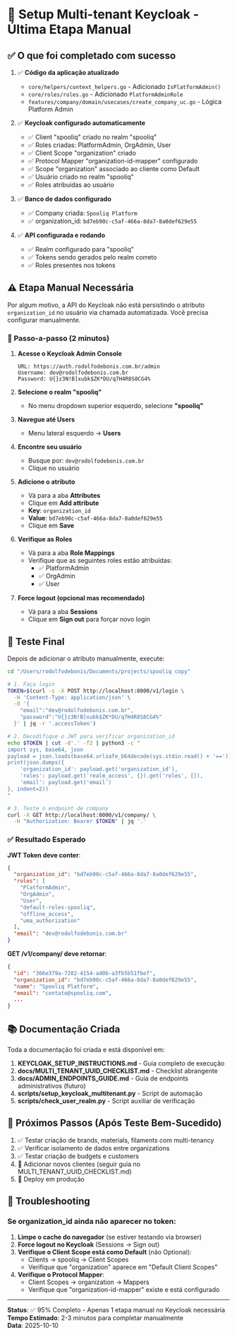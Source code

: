 # 🎯 Setup Multi-tenant Keycloak - Última Etapa Manual

## ✅ O que foi completado com sucesso

1. ✅ **Código da aplicação atualizado**
   - `core/helpers/context_helpers.go` - Adicionado `IsPlatformAdmin()`
   - `core/roles/roles.go` - Adicionado `PlatformAdminRole`
   - `features/company/domain/usecases/create_company_uc.go` - Lógica Platform Admin

2. ✅ **Keycloak configurado automaticamente**
   - ✅ Client "spooliq" criado no realm "spooliq"
   - ✅ Roles criadas: PlatformAdmin, OrgAdmin, User
   - ✅ Client Scope "organization" criado
   - ✅ Protocol Mapper "organization-id-mapper" configurado
   - ✅ Scope "organization" associado ao cliente como Default
   - ✅ Usuário criado no realm "spooliq"
   - ✅ Roles atribuídas ao usuário

3. ✅ **Banco de dados configurado**
   - ✅ Company criada: `Spooliq Platform`
   - ✅ organization_id: `bd7eb90c-c5af-466a-8da7-8a0def629e55`

4. ✅ **API configurada e rodando**
   - ✅ Realm configurado para "spooliq"
   - ✅ Tokens sendo gerados pelo realm correto
   - ✅ Roles presentes nos tokens

## ⚠️ Etapa Manual Necessária

Por algum motivo, a API do Keycloak não está persistindo o atributo `organization_id` no usuário via chamada automatizada. Você precisa configurar manualmente.

### 📝 Passo-a-passo (2 minutos)

1. **Acesse o Keycloak Admin Console**
   ```
   URL: https://auth.rodolfodebonis.com.br/admin
   Username: dev@rodolfodebonis.com.br
   Password: U{}z3N!B]xubk$ZK*DU/q7H4R8S8CG4%
   ```

2. **Selecione o realm "spooliq"**
   - No menu dropdown superior esquerdo, selecione **"spooliq"**

3. **Navegue até Users**
   - Menu lateral esquerdo → **Users**

4. **Encontre seu usuário**
   - Busque por: `dev@rodolfodebonis.com.br`
   - Clique no usuário

5. **Adicione o atributo**
   - Vá para a aba **Attributes**
   - Clique em **Add attribute**
   - **Key**: `organization_id`
   - **Value**: `bd7eb90c-c5af-466a-8da7-8a0def629e55`
   - Clique em **Save**

6. **Verifique as Roles**
   - Vá para a aba **Role Mappings**
   - Verifique que as seguintes roles estão atribuídas:
     - ✅ PlatformAdmin
     - ✅ OrgAdmin
     - ✅ User

7. **Force logout (opcional mas recomendado)**
   - Vá para a aba **Sessions**
   - Clique em **Sign out** para forçar novo login

## 🧪 Teste Final

Depois de adicionar o atributo manualmente, execute:

```bash
cd "/Users/rodolfodebonis/Documents/projects/spooliq copy"

# 1. Faça login
TOKEN=$(curl -s -X POST http://localhost:8000/v1/login \
  -H 'Content-Type: application/json' \
  -d '{
    "email":"dev@rodolfodebonis.com.br",
    "password":"U{}z3N!B]xubk$ZK*DU/q7H4R8S8CG4%"
  }' | jq -r '.accessToken')

# 2. Decodifique o JWT para verificar organization_id
echo $TOKEN | cut -d'.' -f2 | python3 -c "
import sys, base64, json
payload = json.loads(base64.urlsafe_b64decode(sys.stdin.read() + '=='))
print(json.dumps({
    'organization_id': payload.get('organization_id'),
    'roles': payload.get('realm_access', {}).get('roles', []),
    'email': payload.get('email')
}, indent=2))
"

# 3. Teste o endpoint de company
curl -X GET http://localhost:8000/v1/company/ \
  -H "Authorization: Bearer $TOKEN" | jq '.'
```

### ✅ Resultado Esperado

**JWT Token deve conter**:
```json
{
  "organization_id": "bd7eb90c-c5af-466a-8da7-8a0def629e55",
  "roles": [
    "PlatformAdmin",
    "OrgAdmin",
    "User",
    "default-roles-spooliq",
    "offline_access",
    "uma_authorization"
  ],
  "email": "dev@rodolfodebonis.com.br"
}
```

**GET /v1/company/ deve retornar**:
```json
{
  "id": "366e379a-7202-4154-ad0b-a3fb5b51fbef",
  "organization_id": "bd7eb90c-c5af-466a-8da7-8a0def629e55",
  "name": "Spooliq Platform",
  "email": "contato@spooliq.com",
  ...
}
```

## 📚 Documentação Criada

Toda a documentação foi criada e está disponível em:

1. **KEYCLOAK_SETUP_INSTRUCTIONS.md** - Guia completo de execução
2. **docs/MULTI_TENANT_UUID_CHECKLIST.md** - Checklist abrangente
3. **docs/ADMIN_ENDPOINTS_GUIDE.md** - Guia de endpoints administrativos (futuro)
4. **scripts/setup_keycloak_multitenant.py** - Script de automação
5. **scripts/check_user_realm.py** - Script auxiliar de verificação

## 🎯 Próximos Passos (Após Teste Bem-Sucedido)

1. ✅ Testar criação de brands, materials, filaments com multi-tenancy
2. ✅ Verificar isolamento de dados entre organizations
3. ✅ Testar criação de budgets e customers
4. 📝 Adicionar novos clientes (seguir guia no MULTI_TENANT_UUID_CHECKLIST.md)
5. 🚀 Deploy em produção

## 🐛 Troubleshooting

### Se organization_id ainda não aparecer no token:

1. **Limpe o cache do navegador** (se estiver testando via browser)
2. **Force logout no Keycloak** (Sessions → Sign out)
3. **Verifique o Client Scope está como Default** (não Optional):
   - Clients → spooliq → Client Scopes
   - Verifique que "organization" aparece em "Default Client Scopes"
4. **Verifique o Protocol Mapper**:
   - Client Scopes → organization → Mappers
   - Verifique que "organization-id-mapper" existe e está configurado

---

**Status**: ✅ 95% Completo - Apenas 1 etapa manual no Keycloak necessária  
**Tempo Estimado**: 2-3 minutos para completar manualmente  
**Data**: 2025-10-10

